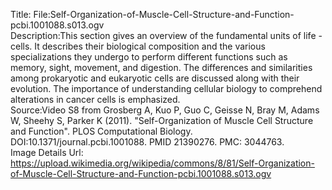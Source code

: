 Title: File:Self-Organization-of-Muscle-Cell-Structure-and-Function-pcbi.1001088.s013.ogv\
Description:This section gives an overview of the fundamental units of life - cells. It describes their biological composition and the various specializations they undergo to perform different functions such as memory, sight, movement, and digestion. The differences and similarities among prokaryotic and eukaryotic cells are discussed along with their evolution. The importance of understanding cellular biology to comprehend alterations in cancer cells is emphasized.\
Source:Video S8 from Grosberg A, Kuo P, Guo C, Geisse N, Bray M, Adams W, Sheehy S, Parker K (2011). "Self-Organization of Muscle Cell Structure and Function". PLOS Computational Biology. DOI:10.1371/journal.pcbi.1001088. PMID 21390276. PMC: 3044763.\
Image Details Url: https://upload.wikimedia.org/wikipedia/commons/8/81/Self-Organization-of-Muscle-Cell-Structure-and-Function-pcbi.1001088.s013.ogv